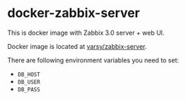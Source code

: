 # docker-zabbix-server

This is docker image with Zabbix 3.0 server + web UI.

Docker image is located at [varsy/zabbix-server](https://hub.docker.com/r/varsy/zabbix-server/).

There are following environment variables you need to set:
* `DB_HOST` 
* `DB_USER`
* `DB_PASS`

